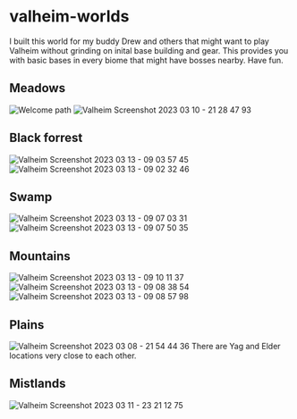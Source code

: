 # valheim-worlds

I built this world for my buddy Drew and others that might want to play Valheim without grinding on inital base building and gear. This provides you with basic bases in every biome that might have bosses nearby. Have fun.  

## Meadows
![Welcome path](https://user-images.githubusercontent.com/5855609/224860534-2810211c-fd70-4874-bdda-e549e1626599.png)
![Valheim Screenshot 2023 03 10 - 21 28 47 93](https://user-images.githubusercontent.com/5855609/224564340-ea78fa24-99ee-48c1-8a16-fe8a6c68ead2.png)


## Black forrest

![Valheim Screenshot 2023 03 13 - 09 03 57 45](https://user-images.githubusercontent.com/5855609/224860875-399948f7-f866-4cde-9c83-20de73986b67.png)
![Valheim Screenshot 2023 03 13 - 09 02 32 46](https://user-images.githubusercontent.com/5855609/224860752-782b9f58-985c-4e29-acf9-18c985ec8bbb.png)


## Swamp
![Valheim Screenshot 2023 03 13 - 09 07 03 31](https://user-images.githubusercontent.com/5855609/224860976-08cdc887-0770-42c4-bfec-1c8e39cc8872.png)
![Valheim Screenshot 2023 03 13 - 09 07 50 35](https://user-images.githubusercontent.com/5855609/224860995-6ee0fd63-ae90-4b11-a51b-036e3369d011.png)

## Mountains
![Valheim Screenshot 2023 03 13 - 09 10 11 37](https://user-images.githubusercontent.com/5855609/224861177-56d1d843-51e1-4778-ba13-fc5e11a8c2ff.png)
![Valheim Screenshot 2023 03 13 - 09 08 38 54](https://user-images.githubusercontent.com/5855609/224861377-d4cada9f-3269-4101-a9b3-1d7d66533035.png)
![Valheim Screenshot 2023 03 13 - 09 08 57 98](https://user-images.githubusercontent.com/5855609/224861398-ea79bcad-0efb-422d-b40f-ec93c66dd30a.png)

## Plains
![Valheim Screenshot 2023 03 08 - 21 54 44 36](https://user-images.githubusercontent.com/5855609/224564417-ccd33a77-645a-49c9-9053-5b2f1523df11.png)
There are Yag and Elder locations very close to each other.

## Mistlands
![Valheim Screenshot 2023 03 11 - 23 21 12 75](https://user-images.githubusercontent.com/5855609/224564457-fc7040e7-36d5-46a9-b0b0-e78f14991abc.png)

